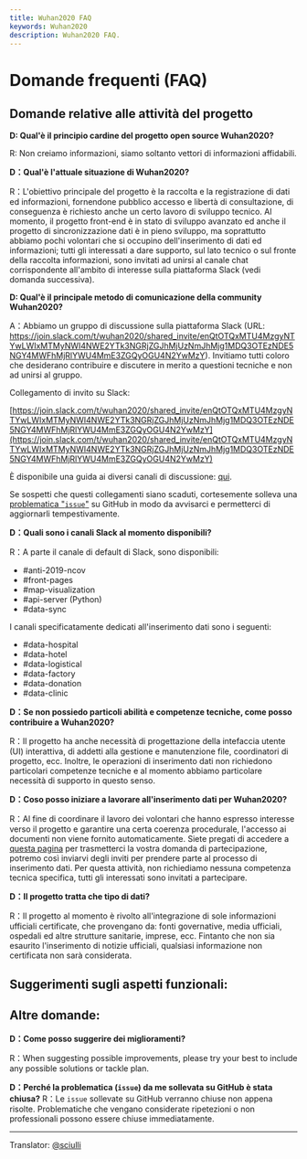 ```yaml
---
title: Wuhan2020 FAQ
keywords: Wuhan2020
description: Wuhan2020 FAQ.
---
```


# Domande frequenti (FAQ)

## Domande relative alle attività del progetto

**D: Qual'è il principio cardine del progetto open source Wuhan2020?**

R: Non creiamo informazioni, siamo soltanto vettori di informazioni affidabili.

**D：Qual'è l'attuale situazione di Wuhan2020?**

R：L'obiettivo principale del progetto è la raccolta e la registrazione di dati ed informazioni, fornendone pubblico accesso e libertà di consultazione, di conseguenza è richiesto anche un certo lavoro di sviluppo tecnico. Al momento, il progetto front-end è in stato di sviluppo avanzato ed anche il progetto di sincronizzazione dati è in pieno sviluppo, ma soprattutto abbiamo pochi volontari che si occupino dell'inserimento di dati ed informazioni; tutti gli interessati a dare supporto, sul lato tecnico o sul fronte della raccolta informazioni, sono invitati ad unirsi al canale chat corrispondente all'ambito di interesse sulla piattaforma Slack (vedi domanda successiva).

**D: Qual'è il principale metodo di comunicazione della community Wuhan2020?**

A：Abbiamo un gruppo di discussione sulla piattaforma Slack (URL: https://join.slack.com/t/wuhan2020/shared_invite/enQtOTQxMTU4MzgyNTYwLWIxMTMyNWI4NWE2YTk3NGRjZGJhMjUzNmJhMjg1MDQ3OTEzNDE5NGY4MWFhMjRlYWU4MmE3ZGQyOGU4N2YwMzY). Invitiamo tutti coloro che desiderano contribuire e discutere in merito a questioni tecniche e non ad unirsi al gruppo.

Collegamento di invito su Slack:

[https://join.slack.com/t/wuhan2020/shared_invite/enQtOTQxMTU4MzgyNTYwLWIxMTMyNWI4NWE2YTk3NGRjZGJhMjUzNmJhMjg1MDQ3OTEzNDE5NGY4MWFhMjRlYWU4MmE3ZGQyOGU4N2YwMzY](https://join.slack.com/t/wuhan2020/shared_invite/enQtOTQxMTU4MzgyNTYwLWIxMTMyNWI4NWE2YTk3NGRjZGJhMjUzNmJhMjg1MDQ3OTEzNDE5NGY4MWFhMjRlYWU4MmE3ZGQyOGU4N2YwMzY)

È disponibile una guida ai diversi canali di discussione: [qui](./README_EN.md#Slack-Channel-Navigation).

Se sospetti che questi collegamenti siano scaduti, cortesemente solleva una [problematica "`issue`"](https://github.com/wuhan2020/wuhan2020/issues/) su GitHub in modo da avvisarci e permetterci di aggiornarli tempestivamente.

**D：Quali sono i canali Slack al momento disponibili?**

R：A parte il canale di default di Slack, sono disponibili:

* \#anti-2019-ncov
* \#front-pages
* \#map-visualization
* \#api-server (Python)
* \#data-sync

I canali specificatamente dedicati all'inserimento dati sono i seguenti:

* \#data-hospital
* \#data-hotel
* \#data-logistical
* \#data-factory
* \#data-donation
* \#data-clinic

**D：Se non possiedo particoli abilità e competenze tecniche, come posso contribuire a Wuhan2020?**

R：Il progetto ha anche necessità di progettazione della intefaccia utente (UI) interattiva, di addetti alla gestione e manutenzione file,  coordinatori di progetto, ecc. Inoltre, le operazioni di inserimento dati non richiedono particolari competenze tecniche e al momento abbiamo particolare necessità di supporto in questo senso.

**D：Coso posso iniziare a lavorare all'inserimento dati per Wuhan2020?**

R：Al fine di coordinare il lavoro dei volontari che hanno espresso interesse verso il progetto e garantire una certa coerenza procedurale, l'accesso ai documenti non viene fornito automaticamente. Siete pregati di accedere a [questa pagina](https://shimo.im/forms/YVJkGrGCWwQPTpqY/fill) per trasmetterci la vostra domanda di partecipazione, potremo così inviarvi degli inviti per prendere parte al processo di inserimento dati. Per questa attività, non richiediamo nessuna competenza tecnica specifica, tutti gli interessati sono invitati a partecipare.

**D：Il progetto tratta che tipo di dati?**

R：Il progetto al momento è rivolto all'integrazione di sole informazioni ufficiali certificate, che provengano da: fonti governative, media ufficiali, ospedali ed altre strutture sanitarie, imprese, ecc. Fintanto che non sia esaurito l'inserimento di notizie ufficiali, qualsiasi informazione non certificata non sarà considerata.

## Suggerimenti sugli aspetti funzionali:

## Altre domande:

**D：Come posso suggerire dei miglioramenti?**

R：When suggesting possible improvements, please try your best to include any possible solutions or tackle plan.

**D：Perché la problematica (`issue`) da me sollevata su GitHub è stata chiusa?**
R：Le `issue` sollevate su GitHub verranno chiuse non appena risolte. Problematiche che vengano considerate ripetezioni o non professionali possono essere chiuse immediatamente.

---
Translator: [@sciulli](https://github.com/sciulli/wuhan2020.github.io)